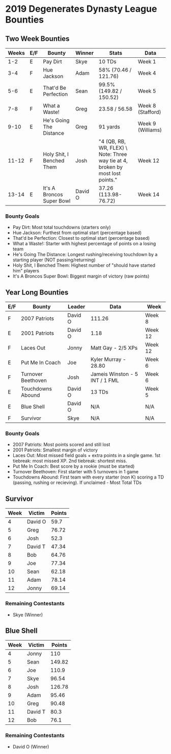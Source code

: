 # 2019 Degenerates Dynasty League Bounties

## Two Week Bounties

| Weeks   | E/F   | Bounty                    | Winner  | Stats                        | Data                |
|---------|-------|---------------------------|---------|------------------------------|---------------------|
| 1\-2    | E     | Pay Dirt                  | Skye    | 10 TDs                       | Week 1              |
| 3\-4    | F     | Hue Jackson               | Adam    | 58% \(70\.46 / 121\.76\)     | Week 4              |
| 5\-6    | E     | That'd Be Perfection      | Sean    | 99\.5% \(149\.82 / 150\.52\) | Week 5              |
| 7\-8    | F     | What a Waste\!            | Greg    | 23\.58 / 56\.58              | Week 8 \(Stafford\) |
| 9\-10   | E     | He's Going The Distance   | Greg    | 91 yards                     | Week 9 \(Williams\) |
| 11\-12  | F     | Holy Shit, I Benched Them | Josh    | "4 \(QB, RB, WR, FLEX\) \\ Note: Three way tie at 4, broken by most lost points\." | Week 12 |
| 13\-14  | E     | It's A Broncos Super Bowl | David O | 37\.26 \(113\.98\-76\.72\)   | Week 14             |


### Bounty Goals

  - Pay Dirt: Most total touchdowns (starters only)
  - Hue Jackson: Furthest from optimal start (percentage based)
  - That'd be Perfection: Closest to optimal start (percentage based)
  - What a Waste!: Starter with highest percentage of points on a losing team
  - He's Going The Distance: Longest rushing/receiving touchdown by a starting player (NOT passing/returning)
  - Holy Shit, I Benched Them: Highest number of "should have started him" players
  - It's A Broncos Super Bowl: Biggest margin of victory (raw points)

## Year Long Bounties

| E/F | Bounty             | Leader  | Data                            | Week    |
|-----|--------------------|---------|---------------------------------|---------|
| F   | 2007 Patriots      | David O | 111\.26                         | Week 8  |
| E   | 2001 Patriots      | David O | 1\.18                           | Week 12 |
| F   | Laces Out          | Jonny   | Matt Gay \- 2/5 XPs             | Week 12 |
| E   | Put Me In Coach    | Joe     | Kyler Murray \- 28\.80          | Week 6  |
| F   | Turnover Beethoven | Josh    | Jameis Winston \- 5 INT / 1 FML | Week 6  |
| E   | Touchdowns Abound  | David O | 13 TDs                          | Week 5  |
| E   | Blue Shell         | David O | N/A                             | N/A     |
| F   | Survivor           | Skye    | N/A                             | N/A     |


### Bounty Goals

  - 2007 Patriots: Most points scored and still lost
  - 2001 Patriots: Smallest margin of victory
  - Laces Out: Most missed field goals + extra points in a single game.  1st tiebreak: most missed XP.  2nd tiebreak: shortest miss.
  - Put Me In Coach: Best score by a rookie (must be started)
  - Turnover Beethoven: First starter with 5 turnovers in 1 game
  - Touchdowns Abound: First team with every starter (non K) scoring a TD (passing, rushing or recieving).  If unclaimed - Most Total TDs

## Survivor

| Week | Victim  | Points |
|------|---------|--------|
| 4    | David O | 59\.7  |
| 5    | Greg    | 76\.72 |
| 6    | Josh    | 52\.3  |
| 7    | David T | 47\.34 |
| 8    | Bob     | 64\.76 |
| 9    | Joe     | 77\.34 |
| 10   | Sean    | 62\.18 |
| 11   | Adam    | 78\.14 |
| 12   | Jonny   | 69\.14 |

### Remaining Contestants

  - Skye (Winner)

## Blue Shell

| Week | Victim  | Points  |
|------|---------|---------|
| 4    | Jonny   | 110     |
| 5    | Sean    | 149\.82 |
| 6    | Joe     | 110\.9  |
| 7    | Skye    | 96\.54  |
| 8    | Josh    | 126\.78 |
| 9    | Adam    | 95\.46  |
| 10   | Greg    | 90\.48  |
| 11   | David T | 80\.3   |
| 12   | Bob     | 76\.1   |

### Remaining Contestants

  - David O (Winner)
